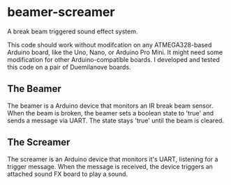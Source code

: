 # beamer-screamer

A break beam triggered sound effect system.

This code should work without modifcation on any ATMEGA328-based Arduino board, like the Uno, Nano, or Arduino Pro Mini. It might need some modification for other Arduino-compatible boards. I developed and tested this code on a pair of Duemilanove boards.

## The Beamer

The beamer is a Arduino device that monitors an IR break beam sensor. When the beam is broken, the beamer sets a boolean state to 'true' and sends a message via UART. The state stays 'true' until the beam is cleared.

## The Screamer

The screamer is an Arduino device that monitors it's UART, listening for a trigger message. When the message is received, the device triggers an attached sound FX board to play a sound.